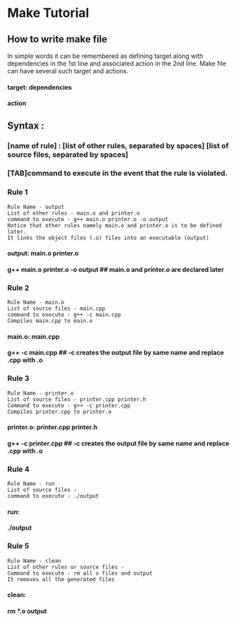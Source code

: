 # Make Tutorial 


## How to write make file 

In simple words it can be remembered as defining target along with dependencies in the 1st line and associated action in the 2nd line. Make file can have several such target and actions. 

#### target: dependencies
####	action


##  Syntax : 
### [name of rule] : [list of other rules, separated by spaces] [list of source files, separated by spaces]
### 		[TAB]command to execute in the event that the rule is violated.


### Rule 1 
    Rule Name - output 
	List of other rules - main.o and printer.o 
	command to execute - g++ main.o printer.o -o output
	Notice that other rules namely main.o and printer.o is to be defined later. 
	It links the object files (.o) files into an executable (output)

#### output: main.o printer.o
####	g++ main.o printer.o -o output ## main.o and printer.o are declared later


### Rule 2
	Rule Name - main.o 
	List of source files - main.cpp 
	command to execute - g++ -c main.cpp
	Compiles main.cpp to main.o 


#### main.o: main.cpp
####	g++ -c main.cpp  ## -c creates the output file by same name and replace .cpp with .o 


### Rule 3
  	Rule Name - printer.o 
	List of source files - printer.cpp printer.h
	Command to execute - g++ -c printer.cpp
	Compiles printer.cpp to printer.o 

#### printer.o: printer.cpp printer.h 
####	g++ -c printer.cpp ## -c creates the output file by same name and replace .cpp with .o 


### Rule 4
	Rule Name - run
	List of source files -
	command to execute - ./output

#### run: 
####	./output

### Rule 5
	Rule Name - clean 
	List of other rules or source files - 
	Command to execute - rm all o files and output
	It removes all the generated files 


#### clean: 
####	rm *.o output 
